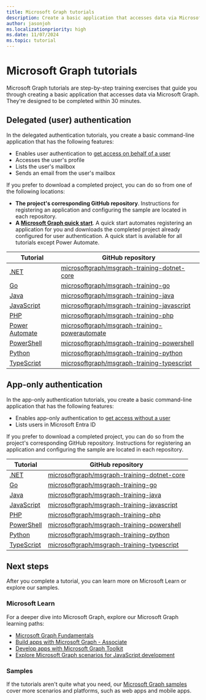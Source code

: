 ```yaml
---
title: Microsoft Graph tutorials
description: Create a basic application that accesses data via Microsoft Graph in 30 minutes by using a step-by-step Microsoft Graph tutorial.
author: jasonjoh
ms.localizationpriority: high
ms.date: 11/07/2024
ms.topic: tutorial
---
```


# Microsoft Graph tutorials

Microsoft Graph tutorials are step-by-step training exercises that guide you through creating a basic application that accesses data via Microsoft Graph. They're designed to be completed within 30 minutes.

## Delegated (user) authentication

In the delegated authentication tutorials, you create a basic command-line application that has the following features:

- Enables user authentication to [get access on behalf of a user](../auth-v2-user.md)
- Accesses the user's profile
- Lists the user's mailbox
- Sends an email from the user's mailbox

If you prefer to download a completed project, you can do so from one of the following locations:

- **The project's corresponding GitHub repository**. Instructions for registering an application and configuring the sample are located in each repository.
- **A [Microsoft Graph quick start](https://developer.microsoft.com/graph/quick-start)**. A quick start automates registering an application for you and downloads the completed project already configured for user authentication. A quick start is available for all tutorials except Power Automate.

| Tutorial | GitHub repository |
|----------|-------------------|
| [.NET](dotnet.md) | [microsoftgraph/msgraph-training-dotnet-core](https://github.com/microsoftgraph/msgraph-training-dotnet) |
| [Go](go.md) | [microsoftgraph/msgraph-training-go](https://github.com/microsoftgraph/msgraph-training-go) |
| [Java](java.md) | [microsoftgraph/msgraph-training-java](https://github.com/microsoftgraph/msgraph-training-java) |
| [JavaScript](javascript.md) | [microsoftgraph/msgraph-training-javascript](https://github.com/microsoftgraph/msgraph-training-javascript) |
| [PHP](php.md) | [microsoftgraph/msgraph-training-php](https://github.com/microsoftgraph/msgraph-training-php) |
| [Power Automate](power-automate.md) | [microsoftgraph/msgraph-training-powerautomate](https://github.com/microsoftgraph/msgraph-training-powerautomate) |
| [PowerShell](powershell.md) | [microsoftgraph/msgraph-training-powershell](https://github.com/microsoftgraph/msgraph-training-powershell) |
| [Python](python.md) | [microsoftgraph/msgraph-training-python](https://github.com/microsoftgraph/msgraph-training-python) |
| [TypeScript](typescript.md) | [microsoftgraph/msgraph-training-typescript](https://github.com/microsoftgraph/msgraph-training-typescript) |

## App-only authentication

In the app-only authentication tutorials, you create a basic command-line application that has the following features:

- Enables app-only authentication to [get access without a user](../auth-v2-service.md)
- Lists users in Microsoft Entra ID

If you prefer to download a completed project, you can do so from the project's corresponding GitHub repository. Instructions for registering an application and configuring the sample are located in each repository.

| Tutorial | GitHub repository |
|----------|-------------------|
| [.NET](dotnet-app-only.md) | [microsoftgraph/msgraph-training-dotnet-core](https://github.com/microsoftgraph/msgraph-training-dotnet/tree/main/app-auth) |
| [Go](go-app-only.md) | [microsoftgraph/msgraph-training-go](https://github.com/microsoftgraph/msgraph-training-go/tree/main/app-auth) |
| [Java](java-app-only.md) | [microsoftgraph/msgraph-training-java](https://github.com/microsoftgraph/msgraph-training-java/tree/main/app-auth) |
| [JavaScript](javascript-app-only.md) | [microsoftgraph/msgraph-training-javascript](https://github.com/microsoftgraph/msgraph-training-javascript/tree/main/app-auth) |
| [PHP](php-app-only.md) | [microsoftgraph/msgraph-training-php](https://github.com/microsoftgraph/msgraph-training-php/tree/main/app-auth) |
| [PowerShell](powershell-app-only.md) | [microsoftgraph/msgraph-training-powershell](https://github.com/microsoftgraph/msgraph-training-powershell/tree/main/app-auth) |
| [Python](python-app-only.md) | [microsoftgraph/msgraph-training-python](https://github.com/microsoftgraph/msgraph-training-python/tree/main/app-auth) |
| [TypeScript](typescript-app-only.md) | [microsoftgraph/msgraph-training-typescript](https://github.com/microsoftgraph/msgraph-training-typescript/tree/main/app-auth) |

## Next steps

After you complete a tutorial, you can learn more on Microsoft Learn or explore our samples.

### Microsoft Learn

For a deeper dive into Microsoft Graph, explore our Microsoft Graph learning paths:

- [Microsoft Graph Fundamentals](/training/paths/m365-msgraph-fundamentals)
- [Build apps with Microsoft Graph - Associate](/training/paths/m365-msgraph-associate)
- [Develop apps with Microsoft Graph Toolkit](/training/paths/m365-msgraph-toolkit)
- [Explore Microsoft Graph scenarios for JavaScript development](/training/paths/m365-msgraph-scenarios)

### Samples

If the tutorials aren't quite what you need, our [Microsoft Graph samples](/samples/browse/?products=ms-graph) cover more scenarios and platforms, such as web apps and mobile apps.

